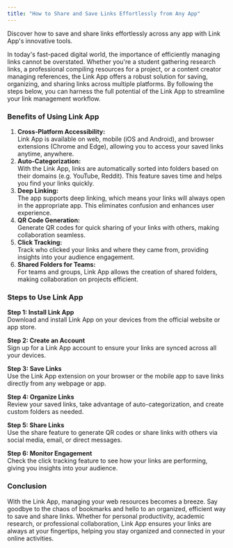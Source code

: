 ```yaml
---
title: "How to Share and Save Links Effortlessly from Any App"
---
```


Discover how to save and share links effortlessly across any app with Link App's innovative tools.

In today's fast-paced digital world, the importance of efficiently managing links cannot be overstated. Whether you're a student gathering research links, a professional compiling resources for a project, or a content creator managing references, the Link App offers a robust solution for saving, organizing, and sharing links across multiple platforms. By following the steps below, you can harness the full potential of the Link App to streamline your link management workflow.  

### Benefits of Using Link App  
1. **Cross-Platform Accessibility:**  
   Link App is available on web, mobile (iOS and Android), and browser extensions (Chrome and Edge), allowing you to access your saved links anytime, anywhere.  
2. **Auto-Categorization:**  
   With the Link App, links are automatically sorted into folders based on their domains (e.g. YouTube, Reddit). This feature saves time and helps you find your links quickly.  
3. **Deep Linking:**  
   The app supports deep linking, which means your links will always open in the appropriate app. This eliminates confusion and enhances user experience.  
4. **QR Code Generation:**  
   Generate QR codes for quick sharing of your links with others, making collaboration seamless.  
5. **Click Tracking:**  
   Track who clicked your links and where they came from, providing insights into your audience engagement.  
6. **Shared Folders for Teams:**  
   For teams and groups, Link App allows the creation of shared folders, making collaboration on projects efficient.  

### Steps to Use Link App  
**Step 1: Install Link App**  
   Download and install Link App on your devices from the official website or app store.  

**Step 2: Create an Account**  
   Sign up for a Link App account to ensure your links are synced across all your devices.  

**Step 3: Save Links**  
   Use the Link App extension on your browser or the mobile app to save links directly from any webpage or app.  

**Step 4: Organize Links**  
   Review your saved links, take advantage of auto-categorization, and create custom folders as needed.  

**Step 5: Share Links**  
   Use the share feature to generate QR codes or share links with others via social media, email, or direct messages.  

**Step 6: Monitor Engagement**  
   Check the click tracking feature to see how your links are performing, giving you insights into your audience.  

### Conclusion  
With the Link App, managing your web resources becomes a breeze. Say goodbye to the chaos of bookmarks and hello to an organized, efficient way to save and share links. Whether for personal productivity, academic research, or professional collaboration, Link App ensures your links are always at your fingertips, helping you stay organized and connected in your online activities.